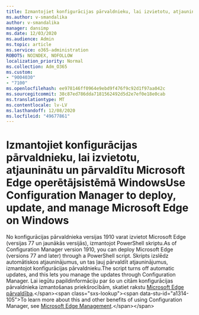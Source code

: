 ```yaml
---
title: Izmantojiet konfigurācijas pārvaldnieku, lai izvietotu, atjauninātu un pārvaldītu Microsoft Edge operētājsistēmā Windows
ms.author: v-smandalika
author: v-smandalika
manager: dansimp
ms.date: 12/03/2020
ms.audience: Admin
ms.topic: article
ms.service: o365-administration
ROBOTS: NOINDEX, NOFOLLOW
localization_priority: Normal
ms.collection: Adm_O365
ms.custom:
- "9004030"
- "7100"
ms.openlocfilehash: ee978146ff0964e9ebd9f476f9c92d1f97aa042c
ms.sourcegitcommit: 38c87ed786dda7181562492d5d2e7ef0e18e0cab
ms.translationtype: MT
ms.contentlocale: lv-LV
ms.lasthandoff: 12/08/2020
ms.locfileid: "49677861"
---
```

# <a name="use-configuration-manager-to-deploy-update-and-manage-microsoft-edge-on-windows"></a><span data-ttu-id="a1314-102">Izmantojiet konfigurācijas pārvaldnieku, lai izvietotu, atjauninātu un pārvaldītu Microsoft Edge operētājsistēmā Windows</span><span class="sxs-lookup"><span data-stu-id="a1314-102">Use Configuration Manager to deploy, update, and manage Microsoft Edge on Windows</span></span>

<span data-ttu-id="a1314-103">No konfigurācijas pārvaldnieka versijas 1910 varat izvietot Microsoft Edge (versijas 77 un jaunākās versijās), izmantojot PowerShell skriptu.</span><span class="sxs-lookup"><span data-stu-id="a1314-103">As of Configuration Manager version 1910, you can deploy Microsoft Edge (versions 77 and later) through a PowerShell script.</span></span> <span data-ttu-id="a1314-104">Skripts izslēdz automātiskos atjauninājumus, un tas ļauj pārvaldīt atjauninājumus, izmantojot konfigurācijas pārvaldnieku.</span><span class="sxs-lookup"><span data-stu-id="a1314-104">The script turns off automatic updates, and this lets you manage the updates through Configuration Manager.</span></span> <span data-ttu-id="a1314-105">Lai iegūtu papildinformāciju par šo un citām konfigurācijas pārvaldnieka izmantošanas priekšrocībām, skatiet rakstu [Microsoft Edge pārvaldība](https://docs.microsoft.com/mem/configmgr/apps/deploy-use/deploy-edge?).</span><span class="sxs-lookup"><span data-stu-id="a1314-105">To learn more about this and other benefits of using Configuration Manager, see [Microsoft Edge Management](https://docs.microsoft.com/mem/configmgr/apps/deploy-use/deploy-edge?).</span></span>